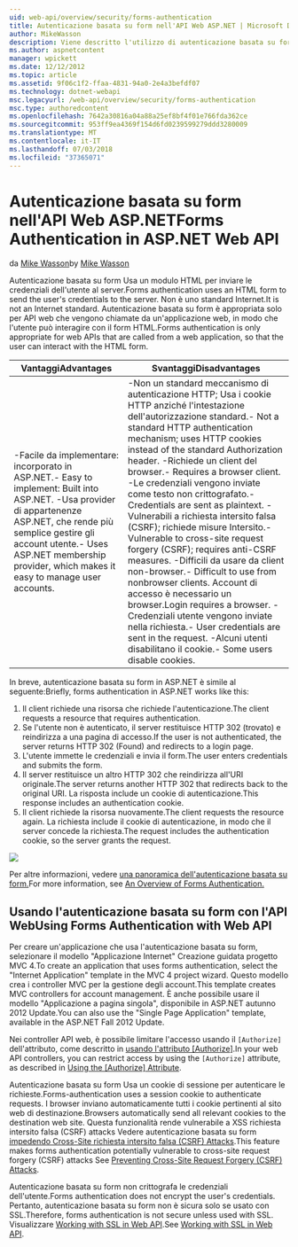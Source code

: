 ```yaml
---
uid: web-api/overview/security/forms-authentication
title: Autenticazione basata su form nell'API Web ASP.NET | Microsoft Docs
author: MikeWasson
description: Viene descritto l'utilizzo di autenticazione basata su form in ASP.NET Web API.
ms.author: aspnetcontent
manager: wpickett
ms.date: 12/12/2012
ms.topic: article
ms.assetid: 9f06c1f2-ffaa-4831-94a0-2e4a3befdf07
ms.technology: dotnet-webapi
msc.legacyurl: /web-api/overview/security/forms-authentication
msc.type: authoredcontent
ms.openlocfilehash: 7642a30816a04a88a25ef8bf4f01e766fda362ce
ms.sourcegitcommit: 953ff9ea4369f154d6fd0239599279ddd3280009
ms.translationtype: MT
ms.contentlocale: it-IT
ms.lasthandoff: 07/03/2018
ms.locfileid: "37365071"
---
```

<a name="forms-authentication-in-aspnet-web-api"></a><span data-ttu-id="ab4ac-103">Autenticazione basata su form nell'API Web ASP.NET</span><span class="sxs-lookup"><span data-stu-id="ab4ac-103">Forms Authentication in ASP.NET Web API</span></span>
====================
<span data-ttu-id="ab4ac-104">da [Mike Wasson](https://github.com/MikeWasson)</span><span class="sxs-lookup"><span data-stu-id="ab4ac-104">by [Mike Wasson](https://github.com/MikeWasson)</span></span>

<span data-ttu-id="ab4ac-105">Autenticazione basata su form Usa un modulo HTML per inviare le credenziali dell'utente al server.</span><span class="sxs-lookup"><span data-stu-id="ab4ac-105">Forms authentication uses an HTML form to send the user's credentials to the server.</span></span> <span data-ttu-id="ab4ac-106">Non è uno standard Internet.</span><span class="sxs-lookup"><span data-stu-id="ab4ac-106">It is not an Internet standard.</span></span> <span data-ttu-id="ab4ac-107">Autenticazione basata su form è appropriata solo per API web che vengono chiamate da un'applicazione web, in modo che l'utente può interagire con il form HTML.</span><span class="sxs-lookup"><span data-stu-id="ab4ac-107">Forms authentication is only appropriate for web APIs that are called from a web application, so that the user can interact with the HTML form.</span></span>

| <span data-ttu-id="ab4ac-108">Vantaggi</span><span class="sxs-lookup"><span data-stu-id="ab4ac-108">Advantages</span></span> | <span data-ttu-id="ab4ac-109">Svantaggi</span><span class="sxs-lookup"><span data-stu-id="ab4ac-109">Disadvantages</span></span> |
| --- | --- |
| <span data-ttu-id="ab4ac-110">-Facile da implementare: incorporato in ASP.NET.</span><span class="sxs-lookup"><span data-stu-id="ab4ac-110">- Easy to implement: Built into ASP.NET.</span></span> <span data-ttu-id="ab4ac-111">-Usa provider di appartenenze ASP.NET, che rende più semplice gestire gli account utente.</span><span class="sxs-lookup"><span data-stu-id="ab4ac-111">- Uses ASP.NET membership provider, which makes it easy to manage user accounts.</span></span> | <span data-ttu-id="ab4ac-112">-Non un standard meccanismo di autenticazione HTTP; Usa i cookie HTTP anziché l'intestazione dell'autorizzazione standard.</span><span class="sxs-lookup"><span data-stu-id="ab4ac-112">- Not a standard HTTP authentication mechanism; uses HTTP cookies instead of the standard Authorization header.</span></span> <span data-ttu-id="ab4ac-113">-Richiede un client del browser.</span><span class="sxs-lookup"><span data-stu-id="ab4ac-113">- Requires a browser client.</span></span> <span data-ttu-id="ab4ac-114">-Le credenziali vengono inviate come testo non crittografato.</span><span class="sxs-lookup"><span data-stu-id="ab4ac-114">- Credentials are sent as plaintext.</span></span> <span data-ttu-id="ab4ac-115">-Vulnerabili a richiesta intersito falsa (CSRF); richiede misure Intersito.</span><span class="sxs-lookup"><span data-stu-id="ab4ac-115">- Vulnerable to cross-site request forgery (CSRF); requires anti-CSRF measures.</span></span> <span data-ttu-id="ab4ac-116">-Difficili da usare da client non-browser.</span><span class="sxs-lookup"><span data-stu-id="ab4ac-116">- Difficult to use from nonbrowser clients.</span></span> <span data-ttu-id="ab4ac-117">Account di accesso è necessario un browser.</span><span class="sxs-lookup"><span data-stu-id="ab4ac-117">Login requires a browser.</span></span> <span data-ttu-id="ab4ac-118">-Credenziali utente vengono inviate nella richiesta.</span><span class="sxs-lookup"><span data-stu-id="ab4ac-118">- User credentials are sent in the request.</span></span> <span data-ttu-id="ab4ac-119">-Alcuni utenti disabilitano il cookie.</span><span class="sxs-lookup"><span data-stu-id="ab4ac-119">- Some users disable cookies.</span></span> |

<span data-ttu-id="ab4ac-120">In breve, autenticazione basata su form in ASP.NET è simile al seguente:</span><span class="sxs-lookup"><span data-stu-id="ab4ac-120">Briefly, forms authentication in ASP.NET works like this:</span></span>

1. <span data-ttu-id="ab4ac-121">Il client richiede una risorsa che richiede l'autenticazione.</span><span class="sxs-lookup"><span data-stu-id="ab4ac-121">The client requests a resource that requires authentication.</span></span>
2. <span data-ttu-id="ab4ac-122">Se l'utente non è autenticato, il server restituisce HTTP 302 (trovato) e reindirizza a una pagina di accesso.</span><span class="sxs-lookup"><span data-stu-id="ab4ac-122">If the user is not authenticated, the server returns HTTP 302 (Found) and redirects to a login page.</span></span>
3. <span data-ttu-id="ab4ac-123">L'utente immette le credenziali e invia il form.</span><span class="sxs-lookup"><span data-stu-id="ab4ac-123">The user enters credentials and submits the form.</span></span>
4. <span data-ttu-id="ab4ac-124">Il server restituisce un altro HTTP 302 che reindirizza all'URI originale.</span><span class="sxs-lookup"><span data-stu-id="ab4ac-124">The server returns another HTTP 302 that redirects back to the original URI.</span></span> <span data-ttu-id="ab4ac-125">La risposta include un cookie di autenticazione.</span><span class="sxs-lookup"><span data-stu-id="ab4ac-125">This response includes an authentication cookie.</span></span>
5. <span data-ttu-id="ab4ac-126">Il client richiede la risorsa nuovamente.</span><span class="sxs-lookup"><span data-stu-id="ab4ac-126">The client requests the resource again.</span></span> <span data-ttu-id="ab4ac-127">La richiesta include il cookie di autenticazione, in modo che il server concede la richiesta.</span><span class="sxs-lookup"><span data-stu-id="ab4ac-127">The request includes the authentication cookie, so the server grants the request.</span></span>

![](forms-authentication/_static/image1.png)

<span data-ttu-id="ab4ac-128">Per altre informazioni, vedere [una panoramica dell'autenticazione basata su form.](../../../web-forms/overview/older-versions-security/introduction/an-overview-of-forms-authentication-cs.md)</span><span class="sxs-lookup"><span data-stu-id="ab4ac-128">For more information, see [An Overview of Forms Authentication.](../../../web-forms/overview/older-versions-security/introduction/an-overview-of-forms-authentication-cs.md)</span></span>

## <a name="using-forms-authentication-with-web-api"></a><span data-ttu-id="ab4ac-129">Usando l'autenticazione basata su form con l'API Web</span><span class="sxs-lookup"><span data-stu-id="ab4ac-129">Using Forms Authentication with Web API</span></span>

<span data-ttu-id="ab4ac-130">Per creare un'applicazione che usa l'autenticazione basata su form, selezionare il modello "Applicazione Internet" Creazione guidata progetto MVC 4.</span><span class="sxs-lookup"><span data-stu-id="ab4ac-130">To create an application that uses forms authentication, select the "Internet Application" template in the MVC 4 project wizard.</span></span> <span data-ttu-id="ab4ac-131">Questo modello crea i controller MVC per la gestione degli account.</span><span class="sxs-lookup"><span data-stu-id="ab4ac-131">This template creates MVC controllers for account management.</span></span> <span data-ttu-id="ab4ac-132">È anche possibile usare il modello "Applicazione a pagina singola", disponibile in ASP.NET autunno 2012 Update.</span><span class="sxs-lookup"><span data-stu-id="ab4ac-132">You can also use the "Single Page Application" template, available in the ASP.NET Fall 2012 Update.</span></span>

<span data-ttu-id="ab4ac-133">Nei controller API web, è possibile limitare l'accesso usando il `[Authorize]` dell'attributo, come descritto in [usando l'attributo [Authorize]](authentication-and-authorization-in-aspnet-web-api.md#auth3).</span><span class="sxs-lookup"><span data-stu-id="ab4ac-133">In your web API controllers, you can restrict access by using the `[Authorize]` attribute, as described in [Using the [Authorize] Attribute](authentication-and-authorization-in-aspnet-web-api.md#auth3).</span></span>

<span data-ttu-id="ab4ac-134">Autenticazione basata su form Usa un cookie di sessione per autenticare le richieste.</span><span class="sxs-lookup"><span data-stu-id="ab4ac-134">Forms-authentication uses a session cookie to authenticate requests.</span></span> <span data-ttu-id="ab4ac-135">I browser inviano automaticamente tutti i cookie pertinenti al sito web di destinazione.</span><span class="sxs-lookup"><span data-stu-id="ab4ac-135">Browsers automatically send all relevant cookies to the destination web site.</span></span> <span data-ttu-id="ab4ac-136">Questa funzionalità rende vulnerabile a XSS richiesta intersito falsa (CSRF) attacks Vedere autenticazione basata su form [impedendo Cross-Site richiesta intersito falsa (CSRF) Attacks](preventing-cross-site-request-forgery-csrf-attacks.md).</span><span class="sxs-lookup"><span data-stu-id="ab4ac-136">This feature makes forms authentication potentially vulnerable to cross-site request forgery (CSRF) attacks See [Preventing Cross-Site Request Forgery (CSRF) Attacks](preventing-cross-site-request-forgery-csrf-attacks.md).</span></span>

<span data-ttu-id="ab4ac-137">Autenticazione basata su form non crittografa le credenziali dell'utente.</span><span class="sxs-lookup"><span data-stu-id="ab4ac-137">Forms authentication does not encrypt the user's credentials.</span></span> <span data-ttu-id="ab4ac-138">Pertanto, autenticazione basata su form non è sicura solo se usato con SSL.</span><span class="sxs-lookup"><span data-stu-id="ab4ac-138">Therefore, forms authentication is not secure unless used with SSL.</span></span> <span data-ttu-id="ab4ac-139">Visualizzare [Working with SSL in Web API](working-with-ssl-in-web-api.md).</span><span class="sxs-lookup"><span data-stu-id="ab4ac-139">See [Working with SSL in Web API](working-with-ssl-in-web-api.md).</span></span>
